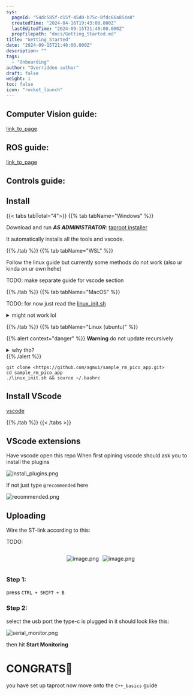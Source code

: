 ```yaml
---
sys:
  pageId: "54dc585f-d15f-45d0-b75c-8fdc66a854a8"
  createdTime: "2024-04-16T19:43:00.000Z"
  lastEditedTime: "2024-09-15T21:40:00.000Z"
  propFilepath: "docs/Getting_Started.md"
title: "Getting_Started"
date: "2024-09-15T21:40:00.000Z"
description: ""
tags:
  - "Onboarding"
author: "Overridden author"
draft: false
weight: 1
toc: false
icon: "rocket_launch"
---
```


## Computer Vision guide:

[link_to_page](86d45bc0-388b-4d26-8848-44f255f73d0e)

## ROS guide:

[link_to_page](3c76c1de-ec8f-46d6-8b0a-294005edc2d5)

## Controls guide:

## Install

{{< tabs tabTotal="4">}}
{{% tab tabName="Windows" %}}

Download and run _**AS ADMINISTRATOR**_: [taproot installer](https://github.com/Thornbots/TeachingFreshies/releases/tag/1.0)

It automatically installs all the tools and vscode.

{{% /tab %}}
{{% tab tabName="WSL" %}}

Follow the linux guide but currently some methods do not work (also ur kinda on ur own hehe)

TODO: make separate guide for vscode section

{{% /tab %}}
{{% tab tabName="MacOS" %}}

TODO: for now just read the [linux_init.sh](https://github.com/agmui/sample_rm_pico_app/blob/main/linux_init.sh)

<details>
<summary>might not work lol</summary>

`brew install libusb pkg-config`

Next install: [vscode](https://code.visualstudio.com/Download)

</details>

{{% /tab %}}
{{% tab tabName="Linux (ubuntu)" %}}

{{% alert context="danger" %}}
**Warning** do not update recursively
<details>
<summary>why tho?</summary>
There are some submodules that may go on for a while (like tinyusb) and I highly
recommend you don't need to get them.
If you want to see what submodules I update just look in `linux_init.sh`
</details>
{{% /alert %}}

```shell
git clone <https://github.com/agmui/sample_rm_pico_app.git>
cd sample_rm_pico_app
./linux_init.sh && source ~/.bashrc
```

## Install VScode

[vscode](https://code.visualstudio.com/Download)

{{% /tab %}}
{{< /tabs >}}

## VScode extensions

Have vscode open this repo
When first opining vscode should ask you to install the plugins

![install_plugins.png](https://prod-files-secure.s3.us-west-2.amazonaws.com/d518164a-d88e-44d1-a4ee-3adb3bd8bce0/89bd30f0-1825-4e77-867b-0a41ce370880/install_plugins.png?X-Amz-Algorithm=AWS4-HMAC-SHA256&X-Amz-Content-Sha256=UNSIGNED-PAYLOAD&X-Amz-Credential=ASIAZI2LB466UUC6OW55%2F20250317%2Fus-west-2%2Fs3%2Faws4_request&X-Amz-Date=20250317T081206Z&X-Amz-Expires=3600&X-Amz-Security-Token=IQoJb3JpZ2luX2VjEOj%2F%2F%2F%2F%2F%2F%2F%2F%2F%2FwEaCXVzLXdlc3QtMiJIMEYCIQDmbtUpSTWmQcr4fOOtz7XnxZnmKozbVzJ7ZA82mgtmTgIhANUEbk3VpnBudloRc3KPZB0pQqKgQMPVuUUonHj2K8pnKv8DCEEQABoMNjM3NDIzMTgzODA1Igwm3QwLbL0ID92k5lAq3AMOasJKwLqbVb4X2yYwZuVM%2BqdFkFRut4fpyRKziBgzWUQV59pg0tnHivDx9Jf3Ki0d%2FBfTac8s3JQsLkL%2FRg5xFY5Bm61jT0pNT1IeZ6WTZy%2BEPPZl8qJ8b5qDgmWUv9CUGRDAC70%2BUjwhs8e22qj75581d57y6XiKZ%2FK3ReH7jbTXwhkNbEeMUvXwDTAwI9C%2BTlZH3yo38a8rqrDgGEgiVEEvRjIrpMQSTonLHUhHvbttXwxORozlBtAUHfRNl0oJBewRcHQoCtbnvjgIJcqbRMFR3lEJKzURfQhbuTCoJuf07J%2Bev7UAj3SCI8mOS6bSUc6G2PzHKEgEmfR00pX7rj2pLhINVU%2FySPoiTGrLMCAI10rw6T8w%2BIqs%2BK3jxzyOAa3X2q5xAJImnpCtnplcGDtpOlemhB48sr0i1QXTnv7G%2F9GiYIvn%2B09rFWGFoxBVg5hMzAm7ZT%2BY3JmbR58SvdY7msUm2etcB8XlGFmjVcYjvjivd66gASIdA7ZCf%2FRBaRgGE2pPSULBNpU4eO1hTi1VTr7vN7FoaW4IOOuzFNzbpYqRE5vr%2BFabVYmmDkNbkbfFTg5N7pxky8873%2BmU0xzyoJDlCSiUzjY1L%2FPiZRM0E3WWEJqu4ZjjWjCEr9%2B%2BBjqkAUC0zg3vC0ICKC8NAbjqN5L0l3uty6i2QRYhP%2BMZeoKsbF7FJr8pwx67aTn9i5%2FxoYN%2Bmc%2F%2BqQFeaRZCXtMw52Imte%2BbzHbkgtSseAbrD94Xan6quAbbFzJXQ9iCj%2FmOWd0yCylE7WvePiSjCk3DY2DxpogO0epVJQ2CIja0bqnszeNe9eaiV1UUNhsCH6J9ibW5cQ7k%2FYDZNe1PHdKBc8FMmlWk&X-Amz-Signature=702f35fd71efaa5d3723ab0028f3323eb76ef2cb5233bc08a9bf6fb80a817d1b&X-Amz-SignedHeaders=host&x-id=GetObject)

If not just type `@recommended` here  

![recommended.png](https://prod-files-secure.s3.us-west-2.amazonaws.com/d518164a-d88e-44d1-a4ee-3adb3bd8bce0/61e661e9-5d85-4dfc-be0d-8d2097a5e793/recommended.png?X-Amz-Algorithm=AWS4-HMAC-SHA256&X-Amz-Content-Sha256=UNSIGNED-PAYLOAD&X-Amz-Credential=ASIAZI2LB466UUC6OW55%2F20250317%2Fus-west-2%2Fs3%2Faws4_request&X-Amz-Date=20250317T081206Z&X-Amz-Expires=3600&X-Amz-Security-Token=IQoJb3JpZ2luX2VjEOj%2F%2F%2F%2F%2F%2F%2F%2F%2F%2FwEaCXVzLXdlc3QtMiJIMEYCIQDmbtUpSTWmQcr4fOOtz7XnxZnmKozbVzJ7ZA82mgtmTgIhANUEbk3VpnBudloRc3KPZB0pQqKgQMPVuUUonHj2K8pnKv8DCEEQABoMNjM3NDIzMTgzODA1Igwm3QwLbL0ID92k5lAq3AMOasJKwLqbVb4X2yYwZuVM%2BqdFkFRut4fpyRKziBgzWUQV59pg0tnHivDx9Jf3Ki0d%2FBfTac8s3JQsLkL%2FRg5xFY5Bm61jT0pNT1IeZ6WTZy%2BEPPZl8qJ8b5qDgmWUv9CUGRDAC70%2BUjwhs8e22qj75581d57y6XiKZ%2FK3ReH7jbTXwhkNbEeMUvXwDTAwI9C%2BTlZH3yo38a8rqrDgGEgiVEEvRjIrpMQSTonLHUhHvbttXwxORozlBtAUHfRNl0oJBewRcHQoCtbnvjgIJcqbRMFR3lEJKzURfQhbuTCoJuf07J%2Bev7UAj3SCI8mOS6bSUc6G2PzHKEgEmfR00pX7rj2pLhINVU%2FySPoiTGrLMCAI10rw6T8w%2BIqs%2BK3jxzyOAa3X2q5xAJImnpCtnplcGDtpOlemhB48sr0i1QXTnv7G%2F9GiYIvn%2B09rFWGFoxBVg5hMzAm7ZT%2BY3JmbR58SvdY7msUm2etcB8XlGFmjVcYjvjivd66gASIdA7ZCf%2FRBaRgGE2pPSULBNpU4eO1hTi1VTr7vN7FoaW4IOOuzFNzbpYqRE5vr%2BFabVYmmDkNbkbfFTg5N7pxky8873%2BmU0xzyoJDlCSiUzjY1L%2FPiZRM0E3WWEJqu4ZjjWjCEr9%2B%2BBjqkAUC0zg3vC0ICKC8NAbjqN5L0l3uty6i2QRYhP%2BMZeoKsbF7FJr8pwx67aTn9i5%2FxoYN%2Bmc%2F%2BqQFeaRZCXtMw52Imte%2BbzHbkgtSseAbrD94Xan6quAbbFzJXQ9iCj%2FmOWd0yCylE7WvePiSjCk3DY2DxpogO0epVJQ2CIja0bqnszeNe9eaiV1UUNhsCH6J9ibW5cQ7k%2FYDZNe1PHdKBc8FMmlWk&X-Amz-Signature=de35f95022ea7312205058aa7bc98e80aa56f3a1874ccfbf46f3fe00b299cdf0&X-Amz-SignedHeaders=host&x-id=GetObject)

## Uploading

Wire the ST-link according to this:

TODO:

<div style="display: flex;flex-direction: row; column-gap:10px; max-width: 630px;justify-content: center;">
<div>

![image.png](https://prod-files-secure.s3.us-west-2.amazonaws.com/d518164a-d88e-44d1-a4ee-3adb3bd8bce0/210ecb78-1116-4d7b-b9b7-2292f66fa2c2/image.png?X-Amz-Algorithm=AWS4-HMAC-SHA256&X-Amz-Content-Sha256=UNSIGNED-PAYLOAD&X-Amz-Credential=ASIAZI2LB4665CF7KPPK%2F20250317%2Fus-west-2%2Fs3%2Faws4_request&X-Amz-Date=20250317T081209Z&X-Amz-Expires=3600&X-Amz-Security-Token=IQoJb3JpZ2luX2VjEOj%2F%2F%2F%2F%2F%2F%2F%2F%2F%2FwEaCXVzLXdlc3QtMiJHMEUCIQD%2BvqG9QePu%2F5higxZ9jQnx%2FtwK6AIUtRjEC36cDKyXJQIgHOlkMNSJEEJBav7cqW3Zk3vH9eQ64FXc0uP3asSwdTUq%2FwMIQRAAGgw2Mzc0MjMxODM4MDUiDF5rA15Bb29mGkqkDSrcA6fZUFvOZIBs0fR%2BBz%2FmiVuuNp6vSanjESZ%2BA0MjYc4wQNhpxn94KfHETS1ihss4CnjoYdbC70mdv1k1x5MPhCNQzyDwRgmUyLmCQOUmfWv1UIZAaIjdbFyUDzy4yc0q5u9aNWOw031jb0pLFZ%2FF0hOlACUk%2FgDF8c2FqkHGZ7bmOYJrPHpM8Z%2BBcgevevTBq1Zx%2F5UdgYMq7j%2FunDtLZdU2LuVQtneiv87e4jeq37uLp7R1ocW7GOkOCRGR4Azyr8AHjSkmUGdAwWNyHXQl5Cg4W%2Fn7SVt7aQ49Wg5x5WSCZPAfg5hwzrsnvRriOXipWt6LXiSNJMfnlfhdVqxM%2BeJPNfYZBSD9DGAgt6qDg0Kw7HGJzMvvdL8wTlJivZDcYb%2FDtPYBxIOE3nZHdAV0vkKBhieI7yEYZRsGlDUVJqbXtgx7AoE9Wjexn4PCWL6IT8LUGIcnC%2BAE3QL1BMZSSpkUP0dG8LoLgWvR5glm5dm1CDbnQ8Fnp7yHTaBALTEQEOqUbOlYSMgYQ2FPAhH4ArVdzitWMdZPB%2BCcAHxQYK8OMP0mXOHn8Ku138DYhxBbHsEgu3TuvYrOOz%2BY6nuD3eHcbDIiwR7xljHiSQCcuhcIDKalYwqoGOQeLDNsMJ%2Bv374GOqUBuM0ztHp2xcvPmeM%2Fq1pfMT3JBfrvAPL9zVKGwtjo%2Fi651vVTSEYx1riFa%2BgKiwlePui1kSDGdOEY5Jhvo%2BZq99zQUYmug%2BOtl4Z9DmQ%2BtFi5%2Bk77fM8k%2B%2B5Oq5dTT6wufDdCgTPg7%2FbBXm4NgGh80M44USDnQ1QE3YHbqIRuGQitB8T5ald40XqRz2YkRNNxOP%2Bor5vaklmLtLUXK8dsZ48mSdIw&X-Amz-Signature=e4776555e8bfc30cc28ebd68fdc27859f91b3e00c33008f5bc4a8fdc973a79f7&X-Amz-SignedHeaders=host&x-id=GetObject)

</div>
<div>

![image.png](https://prod-files-secure.s3.us-west-2.amazonaws.com/d518164a-d88e-44d1-a4ee-3adb3bd8bce0/33a0fd0f-8ca6-4a86-8e09-26e95ded1fff/image.png?X-Amz-Algorithm=AWS4-HMAC-SHA256&X-Amz-Content-Sha256=UNSIGNED-PAYLOAD&X-Amz-Credential=ASIAZI2LB466TPJSL6PP%2F20250317%2Fus-west-2%2Fs3%2Faws4_request&X-Amz-Date=20250317T081209Z&X-Amz-Expires=3600&X-Amz-Security-Token=IQoJb3JpZ2luX2VjEOj%2F%2F%2F%2F%2F%2F%2F%2F%2F%2FwEaCXVzLXdlc3QtMiJGMEQCIEG50R5UYj9n%2FIdX53QOkfuO9OvfSvv6zEG7HcaNDLmsAiA2Pwyc2MWv3NZZNSLJb2GOTwPZ9Cuv9GoooljmP10Lyyr%2FAwhBEAAaDDYzNzQyMzE4MzgwNSIMJkZjwN3xBz%2F5mstiKtwDSoQbgUSrDRNdySjRT6SrGA84SRcyv2tchqquzfjuMKjctx8MXw9l2FUvG2NCJPu8SZGa1BuccV%2F94x9tWUpZq8X7Jm1x%2BRelnx7KmuFp0K%2BkJUCSzoXkcHxWZsaOLLRX1xRewP%2Fc5zXajeXWQLvYi16BD%2FMhHV0sWbuah%2BDgL8tVgYXLAg1H6nZMBMVbLG9hrX7jTAJ74gFPyLe1TsMhJI%2FFI6EUqTzt1TFx9sxTep4otx9tQetJVpPa0G8Fjeji4ud2zLoi5D9c%2B4WUVrWv8K8nADeD3lIY0Ef66rPa1Cqwx8NXtZQHLN4%2BlFb%2BwBqQAwMaX2sNwM%2F2DbveAUHQyGg%2FVuxTeLRui4pmMzZBCkd2oR0CvbNoggWVi8pKauQjYezwBjO6q89sUTQ13%2F60eLH8vu5mdmACGHXGnnbja6RaeTmCoQxRtSrpGWo1DIa6AmrFcfeDRCFcAtflGbwRtTqTU8kJjllKLj5kHFR%2BFXAs2uy7T4aIQ%2F2OCxFLGIl0KntvFesKGFndNTlfWK6JRj2zqXGtMDojDILF2EwRHXk4lPAGSKISm%2FzqfxI9ASy77a2yMDPkM2KyvD%2FN3sSnyYaEh22Avn8nY2rZ2qQcKUPZGB9OCG1uSYytcREwpLDfvgY6pgEVu6ErBAxdDvlq4ZCXsEb%2BYnIeA7BO1zLdW1m4%2Bglbq27%2Fzxl5VZzyx3CuLAHj8guOp%2BgyHNrb7LQQRrkCFDR2smKVvOx99CbUS3CXRjfm641NuUaKaZmRjRHsB%2FyYIb951J0HZKWV8gJOpMnlB8IP%2FwuYp8U7iFNdlVHjtFKWYffRURXMYQ4ClBEwEiVItBmC5KLvdSfEVVL6SGMPRl5NRSf%2FTcan&X-Amz-Signature=32a952b4bbfaa96628c7b006a61b9b980d102eec9d0e9e3410d89bab4145f7f8&X-Amz-SignedHeaders=host&x-id=GetObject)

</div>
</div>

### Step 1:

press `CTRL + SHIFT + B`

### Step 2:

select the usb port the type-c is plugged in it should look like this:

![serial_monitor.png](https://prod-files-secure.s3.us-west-2.amazonaws.com/d518164a-d88e-44d1-a4ee-3adb3bd8bce0/f03f4774-05d4-4393-b6a0-d5efb6d315ab/serial_monitor.png?X-Amz-Algorithm=AWS4-HMAC-SHA256&X-Amz-Content-Sha256=UNSIGNED-PAYLOAD&X-Amz-Credential=ASIAZI2LB466UUC6OW55%2F20250317%2Fus-west-2%2Fs3%2Faws4_request&X-Amz-Date=20250317T081206Z&X-Amz-Expires=3600&X-Amz-Security-Token=IQoJb3JpZ2luX2VjEOj%2F%2F%2F%2F%2F%2F%2F%2F%2F%2FwEaCXVzLXdlc3QtMiJIMEYCIQDmbtUpSTWmQcr4fOOtz7XnxZnmKozbVzJ7ZA82mgtmTgIhANUEbk3VpnBudloRc3KPZB0pQqKgQMPVuUUonHj2K8pnKv8DCEEQABoMNjM3NDIzMTgzODA1Igwm3QwLbL0ID92k5lAq3AMOasJKwLqbVb4X2yYwZuVM%2BqdFkFRut4fpyRKziBgzWUQV59pg0tnHivDx9Jf3Ki0d%2FBfTac8s3JQsLkL%2FRg5xFY5Bm61jT0pNT1IeZ6WTZy%2BEPPZl8qJ8b5qDgmWUv9CUGRDAC70%2BUjwhs8e22qj75581d57y6XiKZ%2FK3ReH7jbTXwhkNbEeMUvXwDTAwI9C%2BTlZH3yo38a8rqrDgGEgiVEEvRjIrpMQSTonLHUhHvbttXwxORozlBtAUHfRNl0oJBewRcHQoCtbnvjgIJcqbRMFR3lEJKzURfQhbuTCoJuf07J%2Bev7UAj3SCI8mOS6bSUc6G2PzHKEgEmfR00pX7rj2pLhINVU%2FySPoiTGrLMCAI10rw6T8w%2BIqs%2BK3jxzyOAa3X2q5xAJImnpCtnplcGDtpOlemhB48sr0i1QXTnv7G%2F9GiYIvn%2B09rFWGFoxBVg5hMzAm7ZT%2BY3JmbR58SvdY7msUm2etcB8XlGFmjVcYjvjivd66gASIdA7ZCf%2FRBaRgGE2pPSULBNpU4eO1hTi1VTr7vN7FoaW4IOOuzFNzbpYqRE5vr%2BFabVYmmDkNbkbfFTg5N7pxky8873%2BmU0xzyoJDlCSiUzjY1L%2FPiZRM0E3WWEJqu4ZjjWjCEr9%2B%2BBjqkAUC0zg3vC0ICKC8NAbjqN5L0l3uty6i2QRYhP%2BMZeoKsbF7FJr8pwx67aTn9i5%2FxoYN%2Bmc%2F%2BqQFeaRZCXtMw52Imte%2BbzHbkgtSseAbrD94Xan6quAbbFzJXQ9iCj%2FmOWd0yCylE7WvePiSjCk3DY2DxpogO0epVJQ2CIja0bqnszeNe9eaiV1UUNhsCH6J9ibW5cQ7k%2FYDZNe1PHdKBc8FMmlWk&X-Amz-Signature=8bf00ffa934946b9281e6afdaa9fb9448185b746bb5e14274ec3250a239ee40c&X-Amz-SignedHeaders=host&x-id=GetObject)

then hit **Start Monitoring**

# CONGRATS🎉

you have set up taproot now move onto the `C++_basics` guide
